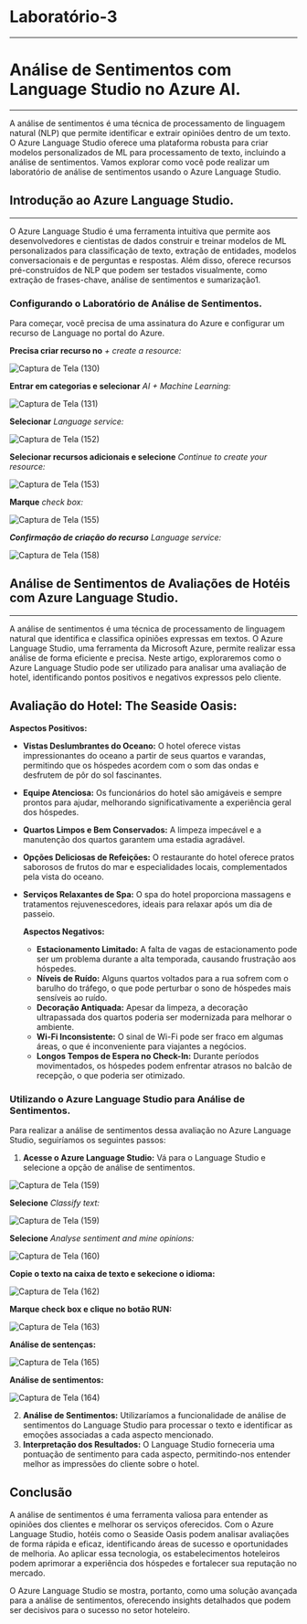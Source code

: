 # Laboratório-3
***
# Análise de Sentimentos com Language Studio no Azure AI.
***
A análise de sentimentos é uma técnica de processamento de linguagem natural (NLP) que permite identificar e extrair opiniões dentro de um texto. O Azure Language Studio oferece uma plataforma robusta para criar modelos personalizados de ML para processamento de texto, incluindo a análise de sentimentos. Vamos explorar como você pode realizar um laboratório de análise de sentimentos usando o Azure Language Studio.

## Introdução ao Azure Language Studio.
***

O Azure Language Studio é uma ferramenta intuitiva que permite aos desenvolvedores e cientistas de dados construir e treinar modelos de ML personalizados para classificação de texto, extração de entidades, modelos conversacionais e de perguntas e respostas. Além disso, oferece recursos pré-construídos de NLP que podem ser testados visualmente, como extração de frases-chave, análise de sentimentos e sumarização1.

### Configurando o Laboratório de Análise de Sentimentos.

Para começar, você precisa de uma assinatura do Azure e configurar um recurso de Language no portal do Azure.

**Precisa criar recurso no** _*+ create a resource:*_

![Captura de Tela (130)](https://github.com/WaldeniseMoraes/Laboratorio-3-Language-Studio-no-Azure/assets/161647255/2a89af95-870b-473f-9d47-ece58de3f76f)

**Entrar em categorias e selecionar** _*AI + Machine Learning:*_

![Captura de Tela (131)](https://github.com/WaldeniseMoraes/Laboratorio-3-Language-Studio-no-Azure/assets/161647255/88e8013e-eb5e-4d72-a25b-901af599c92c)

**Selecionar** _*Language service:*_

![Captura de Tela (152)](https://github.com/WaldeniseMoraes/Laboratorio-3-Language-Studio-no-Azure/assets/161647255/581f718f-22c9-4575-96b8-1078df038602)

**Selecionar recursos adicionais e selecione** _*Continue to create your resource:*_

![Captura de Tela (153)](https://github.com/WaldeniseMoraes/Laboratorio-3-Language-Studio-no-Azure/assets/161647255/02b688f2-668d-4305-bbab-6c0204ca66cc)

**Marque** _*check box:*_

![Captura de Tela (155)](https://github.com/WaldeniseMoraes/Laboratorio-3-Language-Studio-no-Azure/assets/161647255/02f1157a-bf1e-4000-a32a-ac4b11f45b7e)

***Confirmação de criação do recurso***  _*Language service:*_

![Captura de Tela (158)](https://github.com/WaldeniseMoraes/Laboratorio-3-Language-Studio-no-Azure/assets/161647255/4663fa0c-628d-4ad0-a15d-cc6a1eda1388)

## Análise de Sentimentos de Avaliações de Hotéis com Azure Language Studio.
***

A análise de sentimentos é uma técnica de processamento de linguagem natural que identifica e classifica opiniões expressas em textos. O Azure Language Studio, uma ferramenta da Microsoft Azure, permite realizar essa análise de forma eficiente e precisa. Neste artigo, exploraremos como o Azure Language Studio pode ser utilizado para analisar uma avaliação de hotel, identificando pontos positivos e negativos expressos pelo cliente.

## Avaliação do Hotel: The Seaside Oasis:

**Aspectos Positivos:**
* **Vistas Deslumbrantes do Oceano:** O hotel oferece vistas impressionantes do oceano a partir de seus quartos e varandas, permitindo que os hóspedes acordem com o som das ondas e desfrutem de pôr do sol fascinantes.
* **Equipe Atenciosa:** Os funcionários do hotel são amigáveis e sempre prontos para ajudar, melhorando significativamente a experiência geral dos hóspedes.
* **Quartos Limpos e Bem Conservados:** A limpeza impecável e a manutenção dos quartos garantem uma estadia agradável.
* **Opções Deliciosas de Refeições:** O restaurante do hotel oferece pratos saborosos de frutos do mar e especialidades locais, complementados pela vista do oceano.
* **Serviços Relaxantes de Spa:** O spa do hotel proporciona massagens e tratamentos rejuvenescedores, ideais para relaxar após um dia de passeio.

  **Aspectos Negativos:**
  * **Estacionamento Limitado:** A falta de vagas de estacionamento pode ser um problema durante a alta temporada, causando frustração aos hóspedes.
  * **Níveis de Ruído:** Alguns quartos voltados para a rua sofrem com o barulho do tráfego, o que pode perturbar o sono de hóspedes mais sensíveis ao ruído.
  * **Decoração Antiquada:** Apesar da limpeza, a decoração ultrapassada dos quartos poderia ser modernizada para melhorar o ambiente.
  * **Wi-Fi Inconsistente:** O sinal de Wi-Fi pode ser fraco em algumas áreas, o que é inconveniente para viajantes a negócios.
  * **Longos Tempos de Espera no Check-In:** Durante períodos movimentados, os hóspedes podem enfrentar atrasos no balcão de recepção, o que poderia ser otimizado.

### Utilizando o Azure Language Studio para Análise de Sentimentos.

Para realizar a análise de sentimentos dessa avaliação no Azure Language Studio, seguiríamos os seguintes passos:

1. **Acesse o Azure Language Studio:** Vá para o Language Studio e selecione a opção de análise de sentimentos.

![Captura de Tela (159)](https://github.com/WaldeniseMoraes/Laboratorio-3-Language-Studio-no-Azure/assets/161647255/ea355943-2902-431b-8ced-69fd36ba6eaf)

**Selecione** _*Classify text:*_

![Captura de Tela (159)](https://github.com/WaldeniseMoraes/Laboratorio-3-Language-Studio-no-Azure/assets/161647255/e7d5cc70-fe38-40b8-9841-200db9375f12)

**Selecione** _*Analyse sentiment and mine opinions:*_

![Captura de Tela (160)](https://github.com/WaldeniseMoraes/Laboratorio-3-Language-Studio-no-Azure/assets/161647255/f709fbb8-610d-4e3c-b1d2-1ceb79fca115)

**Copie o texto na caixa de texto e sekecione o idioma:**

![Captura de Tela (162)](https://github.com/WaldeniseMoraes/Laboratorio-3-Language-Studio-no-Azure/assets/161647255/0b52d133-e7bc-4d44-8b7d-441187d15dcd)

**Marque check box e clique no botão RUN:**

![Captura de Tela (163)](https://github.com/WaldeniseMoraes/Laboratorio-3-Language-Studio-no-Azure/assets/161647255/c548567e-04e9-4058-b0c9-f89aba61dd3e)

**Análise de sentenças:**

![Captura de Tela (165)](https://github.com/WaldeniseMoraes/Laboratorio-3-Language-Studio-no-Azure/assets/161647255/8158370d-47bd-4957-b672-9bfcb6b0d8b8)

**Análise de sentimentos:**

![Captura de Tela (164)](https://github.com/WaldeniseMoraes/Laboratorio-3-Language-Studio-no-Azure/assets/161647255/cd546a95-66fa-4b9e-998d-1fa1886c59d6)

2. **Análise de Sentimentos:** Utilizaríamos a funcionalidade de análise de sentimentos do Language Studio para processar o texto e identificar as emoções associadas a cada aspecto mencionado.
3. **Interpretação dos Resultados:** O Language Studio forneceria uma pontuação de sentimento para cada aspecto, permitindo-nos entender melhor as impressões do cliente sobre o hotel.

## Conclusão

A análise de sentimentos é uma ferramenta valiosa para entender as opiniões dos clientes e melhorar os serviços oferecidos. Com o Azure Language Studio, hotéis como o Seaside Oasis podem analisar avaliações de forma rápida e eficaz, identificando áreas de sucesso e oportunidades de melhoria. Ao aplicar essa tecnologia, os estabelecimentos hoteleiros podem aprimorar a experiência dos hóspedes e fortalecer sua reputação no mercado.

O Azure Language Studio se mostra, portanto, como uma solução avançada para a análise de sentimentos, oferecendo insights detalhados que podem ser decisivos para o sucesso no setor hoteleiro.

